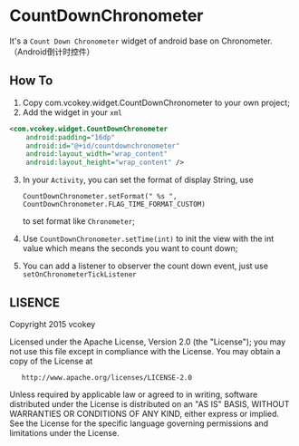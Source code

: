 # CountDownChronometer
It's a `Count Down Chronometer` widget of android base on Chronometer.  （Android倒计时控件）

How To
--------------

1. Copy com.vcokey.widget.CountDownChronometer to your own project;
2. Add the widget in your `xml`

 ```xml
<com.vcokey.widget.CountDownChronometer
     android:padding="16dp"
     android:id="@+id/countdownchronometer"
     android:layout_width="wrap_content"
     android:layout_height="wrap_content" />
``` 
3. In your `Activity`, you can set the format of display String, use 

   `CountDownChronometer.setFormat(" %s ", CountDownChronometer.FLAG_TIME_FORMAT_CUSTOM)` 

   to set format like `Chronometer`;
 
4. Use `CountDownChronometer.setTime(int)` to init the view with the int value which means the seconds you want to count down; 
5. You can add a listener to observer the count down event, just use `setOnChronometerTickListener`

LISENCE
--------------

   Copyright 2015 vcokey

   Licensed under the Apache License, Version 2.0 (the "License");
   you may not use this file except in compliance with the License.
   You may obtain a copy of the License at

       http://www.apache.org/licenses/LICENSE-2.0

   Unless required by applicable law or agreed to in writing, software
   distributed under the License is distributed on an "AS IS" BASIS,
   WITHOUT WARRANTIES OR CONDITIONS OF ANY KIND, either express or implied.
   See the License for the specific language governing permissions and
   limitations under the License.
